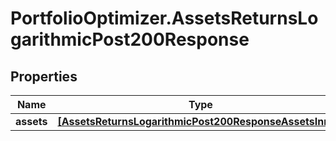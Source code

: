 # PortfolioOptimizer.AssetsReturnsLogarithmicPost200Response

## Properties

Name | Type | Description | Notes
------------ | ------------- | ------------- | -------------
**assets** | [**[AssetsReturnsLogarithmicPost200ResponseAssetsInner]**](AssetsReturnsLogarithmicPost200ResponseAssetsInner.md) |  | 


